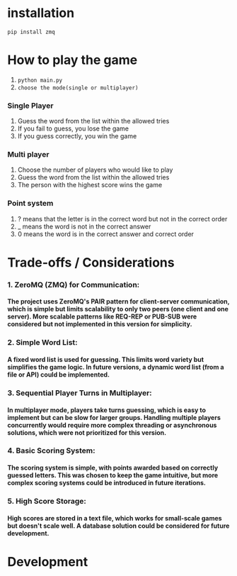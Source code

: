 # installation
`pip install zmq`

# How to play the game
1. `python main.py`
2. `choose the mode(single or multiplayer)`

### Single Player
1. Guess the word from the list within the allowed tries
2. If you fail to guess, you lose the game
3. If you guess correctly, you win the game

### Multi player
1. Choose the number of players who would like to play
2. Guess the word from the list within the allowed tries
3. The person with the highest score wins the game

### Point system
1. ? means that the letter is in the correct word but not in the correct order
2. _ means the word is not in the correct answer
3. 0 means the word is in the correct answer and correct order

# Trade-offs / Considerations

### 1. ZeroMQ (ZMQ) for Communication:

#### The project uses ZeroMQ's PAIR pattern for client-server communication, which is simple but limits scalability to only two peers (one client and one server). More scalable patterns like REQ-REP or PUB-SUB were considered but not implemented in this version for simplicity.

### 2. Simple Word List:

#### A fixed word list is used for guessing. This limits word variety but simplifies the game logic. In future versions, a dynamic word list (from a file or API) could be implemented.

### 3. Sequential Player Turns in Multiplayer:

#### In multiplayer mode, players take turns guessing, which is easy to implement but can be slow for larger groups. Handling multiple players concurrently would require more complex threading or asynchronous solutions, which were not prioritized for this version.

### 4. Basic Scoring System:

#### The scoring system is simple, with points awarded based on correctly guessed letters. This was chosen to keep the game intuitive, but more complex scoring systems could be introduced in future iterations.

### 5. High Score Storage:

#### High scores are stored in a text file, which works for small-scale games but doesn't scale well. A database solution could be considered for future development.

# Development
